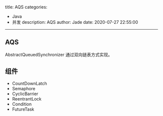 title: AQS
categories:
  - Java
  - 并发
description: AQS
author: Jade
date: 2020-07-27 22:55:00
---
## AQS
AbstractQueuedSynchronizer
通过双向链表方式实现。

## 组件
- CountDownLatch
- Semaphore
- CyclicBarrier
- ReentrantLock
- Condition
- FutureTask


